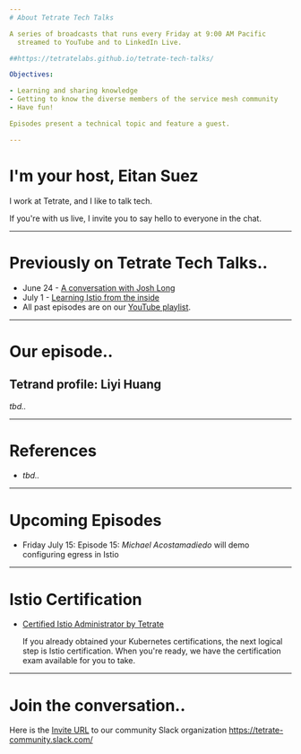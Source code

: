 ```yaml
---
# About Tetrate Tech Talks

A series of broadcasts that runs every Friday at 9:00 AM Pacific
  streamed to YouTube and to LinkedIn Live.

##https://tetratelabs.github.io/tetrate-tech-talks/

Objectives:

- Learning and sharing knowledge
- Getting to know the diverse members of the service mesh community
- Have fun!

Episodes present a technical topic and feature a guest.

---
```

# I'm your host, Eitan Suez

I work at Tetrate, and I like to talk tech.

If you're with us live, I invite you to say hello to everyone in the chat.

---
# Previously on Tetrate Tech Talks..

- June 24 - [A conversation with Josh Long](../../episode12/)
- July 1 - [Learning Istio from the inside](../../episode13/)
- All past episodes are on our [YouTube playlist](https://www.youtube.com/playlist?list=PLm51GPKRAmTlOkjWDJBQYtjcc9WPk4E4F).

---
# Our episode..

## Tetrand profile: Liyi Huang

_tbd.._

---
# References

- _tbd.._

---
# Upcoming Episodes

- Friday July 15: Episode 15: *Michael Acostamadiedo* will demo configuring egress in Istio

---
# Istio Certification

- [Certified Istio Administrator by Tetrate](https://academy.tetrate.io/courses/certified-istio-administrator)

    If you already obtained your Kubernetes certifications, the next logical step is Istio certification.
    When you're ready, we have the certification exam available for you to take.

---
# Join the conversation..

Here is the [Invite URL](https://tetr8.io/tetrate-community) to our community Slack organization https://tetrate-community.slack.com/

